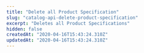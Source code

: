 ```yaml
---
title: "Delete all Product Specification"
slug: "catalog-api-delete-product-specification"
excerpt: "Deletes all Product Specifications"
hidden: false
createdAt: "2020-04-16T15:43:24.310Z"
updatedAt: "2020-04-16T15:43:24.310Z"
---
```

